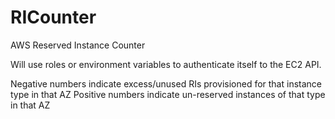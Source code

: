 # RICounter
AWS Reserved Instance Counter

Will use roles or environment variables to authenticate itself to the EC2 API.

Negative numbers indicate excess/unused RIs provisioned for that instance type in that AZ
Positive numbers indicate un-reserved instances of that type in that AZ
